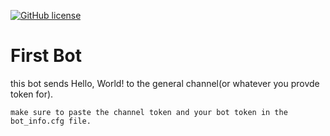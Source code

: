 <a href="https://github.com/MoElaSec/first-Discord-Bot/blob/main/LICENSE"><img alt="GitHub license" src="https://img.shields.io/github/license/MoElaSec/first-Discord-Bot?style=plastic"></a>
# First Bot
 this bot sends Hello, World! to the general channel(or whatever you provde token for).
 ```
 make sure to paste the channel token and your bot token in the bot_info.cfg file.
 ```
